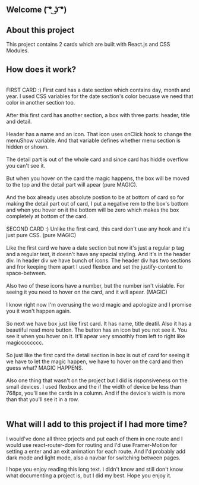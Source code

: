 ## Welcome  ( ͡° ͜ʖ ͡°)

## About this project
This project contains 2 cards which are built with React.js and CSS Modules.

## How does it work?
<br>
FIRST CARD :)
First card has a date section which contains day, month and year. I used CSS variables for the date section's color becuase we need that color in another section too.
<br>
<br>
After this first card has another section, a box with three parts: header, title and detail.
<br>
<br>
Header has a name and an icon. That icon uses onClick hook to change the menuShow variable. And that variable defines whether menu section is hidden or shown.
<br>
<br>
The detail part is out of the whole card and since card has hiddle overflow you can't see it.
<br>
<br>
But when you hover on the card the magic happens, the box will be moved to the top and the detail part will apear (pure MAGIC).
<br>
<br>
And the box already uses absolute postion to be at bottom of card so for making the detail part out of card, I put a negative rem to the box's bottom and when you hover on it the bottom will be zero which makes the box completely at bottom of the card.
<br>
<br>
SECOND CARD :)
Unlike the first card, this card don't use any hook and it's just pure CSS. (pure MAGIC)
<br>
<br>
Like the first card we have a date section but now it's just a regular p tag and a regular text, it doesn't have any special styling. And it's in the header div. In header div we have bunch of icons. The header div has two sections and fror keeping them apart I used flexbox and set the justify-content to space-between.
<br>
<br>
Also two of these icons have a number, but the number isn't visiable. For seeing it you need to hover on the card, and it will apear. (MAGIC)
<br>
<br>
I know right now I'm overusing the word magic and apologize and I promise you it won't happen again.
<br>
<br>
So next we have box just like first card. It has name, title deatil. Also it has a beautiful read more button. The button has an icon but you not see it. You see it when you hover on it. It'll apear very smoothly from left to right like magicccccccc.
<br>
<br>
So just like the first card the detail section in box is out of card for seeing it we have to let the magic happen, we have to hover on the card and then guess what? MAGIC HAPPENS.
<br>
<br>
Also one thing that wasn't on the project but I did is risponsiveness on the small devices. I used flexbox and the if the width of device be less than 768px, you'll see the cards in a column. And if the device's width is more than that you'll see it in a row.
<br>
<br>

## What will I add to this project if I had more time?
I would've done all three prjects and put each of them in one route and I would use react-router-dom for routing and I'd use Framer-Motion for setting a enter and an exit animation for each route. And I'd probably add dark mode and light mode, also a navbar for switching between pages.

I hope you enjoy reading this long text. i didn't know and still don't know what documenting a project is, but I did my best.
Hope you enjoy it.